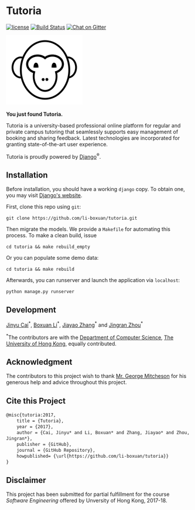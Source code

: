 # Tutoria
[![license](https://img.shields.io/github/license/mashape/apistatus.svg)](LICENSE)
[![Build Status](https://travis-ci.com/li-boxuan/tutoria.svg?token=9cK4Kmeqpdioyfb1EXxS&branch=master)](https://travis-ci.com/li-boxuan/tutoria)
[![Chat on Gitter](https://badges.gitter.im/Hola-Inc/Tutoriac.svg)](https://gitter.im/Hola-Inc/Tutoria)

![Hola the Monkey](./favicon/hola.png)

**You just found Tutoria.**

Tutoria is a university-based professional online platform for regular and private
campus tutoring that seamlessly supports
easy management of booking and sharing feedback. Latest technologies
are incorporated for granting state-of-the-art user experience.

Tutoria is proudly powered by [Django](https://www.djangoproject.com/)<sup>®</sup>.

## Installation

Before installation, you should have a working `django` copy. To obtain one,
you may visit [Django's website](https://www.djangoproject.com/).

First, clone this repo using `git`:

    git clone https://github.com/li-boxuan/tutoria.git

Then migrate the models. We provide a `Makefile` for automating
this process. To make a clean build, issue

    cd tutoria && make rebuild_empty

Or you can populate some demo data:

    cd tutoria && make rebuild
    
Afterwards, you can runserver and launch the application
via `localhost`:

    python manage.py runserver


## Development

[Jinyu Cai](https://www.linkedin.com/in/金雨-蔡-170b75108)<sup>&ast;</sup>,
[Boxuan Li](https://li-boxuan.github.io/)<sup>&ast;</sup>,
[Jiayao Zhang](https://i.cs.hku.hk/~jyzhang/)<sup>&ast;</sup> and
[Jingran Zhou](https://jrchow.github.io/)<sup>&ast;</sup>

<sup>&ast;</sup>The contributors are with the
[Department of Computer Science](https://www.cs.hku.hk/),
[The University of Hong Kong](https://www.hku.hk/), equally contributed.

## Acknowledgment

The contributors to this project wish to thank
[Mr. George Mitcheson](http://www.cs.hku.hk/people/profile.jsp?teacher=georgem)
for his generous help and advice throughout this project.

## Cite this Project

    @misc{tutoria:2017,
        title = {Tutoria},
        year = {2017},
        author = {Cai, Jinyu* and Li, Boxuan* and Zhang, Jiayao* and Zhou, Jingran*},
        publisher = {GitHub},
        journal = {GitHub Repository},
        howpublished= {\url{https://github.com/li-boxuan/tutoria}}
    }
    
 ## Disclaimer
 
 This project has been submitted for partial fulfillment for the course *Software Engineering* offered by Unversity of Hong Kong, 2017-18.

